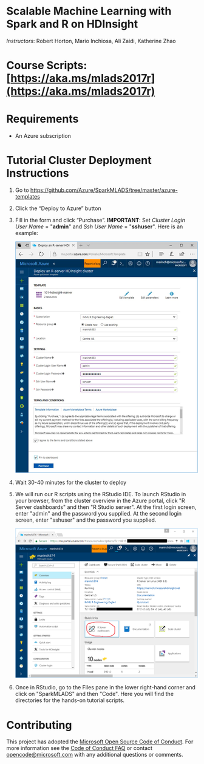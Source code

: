 # Scalable Machine Learning with Spark and R on HDInsight

*Instructors*: Robert Horton, Mario Inchiosa, Ali Zaidi, Katherine Zhao

# Course Scripts: [https://aka.ms/mlads2017r](https://aka.ms/mlads2017r)

# Requirements

* An Azure subscription

# Tutorial Cluster Deployment Instructions

1.	Go to https://github.com/Azure/SparkMLADS/tree/master/azure-templates 
2.	Click the “Deploy to Azure” button
3.	Fill in the form and click “Purchase”. **IMPORTANT**: Set *Cluster Login User Name* = "**admin**" and *Ssh User Name* = "**sshuser**". Here is an example:

    ![Image of creating a new cluster](https://raw.githubusercontent.com/Azure/SparkMLADS/master/imgs/portal-template.PNG)

4.	Wait 30-40 minutes for the cluster to deploy

5.	We will run our R scripts using the RStudio IDE. To launch RStudio in your browser, from the cluster overview in the Azure portal, click "R Server dashboards" and then "R Studio server". At the first login screen, enter "admin" and the password you supplied. At the second login screen, enter "sshuser" and the password you supplied.

    ![Image of the cluster overview](https://raw.githubusercontent.com/Azure/SparkMLADS/master/imgs/cluster-overview.PNG)

6.	Once in RStudio, go to the Files pane in the lower right-hand corner and click on "SparkMLADS" and then "Code". Here you will find the directories for the hands-on tutorial scripts.

# Contributing

This project has adopted the [Microsoft Open Source Code of Conduct](https://opensource.microsoft.com/codeofconduct/). For more information see the [Code of Conduct FAQ](https://opensource.microsoft.com/codeofconduct/faq/) or contact [opencode@microsoft.com](mailto:opencode@microsoft.com) with any additional questions or comments.
